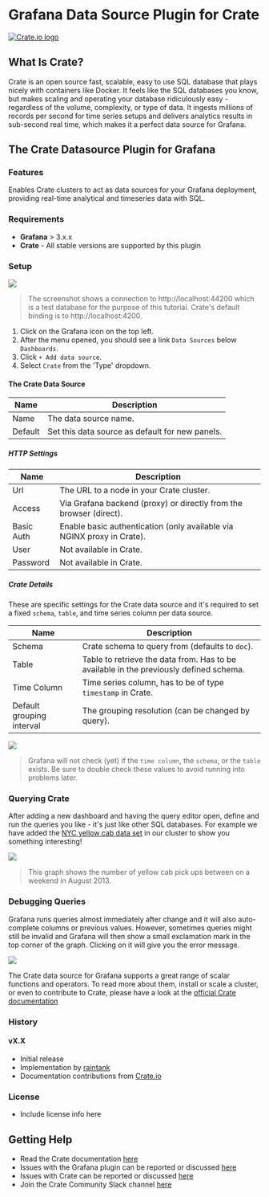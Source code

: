 # Grafana Data Source Plugin for Crate


[![Crate.io logo](https://raw.githubusercontent.com/raintank/crate-datasource/master/crate-logo.png)](https://crate.io)

## What Is Crate?
Crate is an open source fast, scalable, easy to use SQL database that plays nicely with containers like Docker. It feels like the SQL databases you know, but makes scaling and operating your database ridiculously easy - regardless of the volume, complexity, or type of data. It ingests millions of records per second for time series setups and delivers analytics results in sub-second real time, which makes it a perfect data source for Grafana.

## The Crate Datasource Plugin for Grafana

### Features
Enables Crate clusters to act as data sources for your Grafana deployment, providing real-time analytical and timeseries data with SQL.

### Requirements
- **Grafana** > 3.x.x
- **Crate** - All stable versions are supported by this plugin


### Setup
![](https://raw.githubusercontent.com/raintank/crate-datasource/master/src/img/crate-datasource-add-src.png)

  > The screenshot shows a connection to http://localhost:44200 which is a test database for the purpose of this tutorial. Crate's default binding is to http://localhost:4200.

1. Click on the Grafana icon on the top left.
2. After the menu opened, you should see a link `Data Sources` below `Dashboards`.
3. Click `+ Add data source`.
4. Select `Crate` from the 'Type' dropdown.


#### The Crate Data Source

Name | Description
------------ | -------------
Name | The data source name.
Default | Set this data source as default for new panels.

##### HTTP Settings

Name | Description
------------ | -------------
Url | The URL to a node in your Crate cluster.
Access | Via Grafana backend (proxy) or directly from the browser (direct).
Basic Auth | Enable basic authentication (only available via NGINX proxy in Crate).
User | Not available in Crate.
Password |  Not available in Crate.

##### Crate Details

These are specific settings for the Crate data source and it's required to set a fixed `schema`,  `table`, and time series column per data source.

Name | Description
------------ | -------------
Schema | Crate schema to query from (defaults to `doc`).
Table | Table to retrieve the data from. Has to be available in the previously defined schema.
Time Column | Time series column, has to be of type `timestamp` in Crate.
Default grouping interval | The grouping resolution (can be changed by query).


![](https://raw.githubusercontent.com/raintank/crate-datasource/master/src/img/crate-datasource-nonvalidation.png)

> Grafana will not check (yet) if the `time column`, the `schema`, or the `table` exists. Be sure to double check these values to avoid running into problems later.

### Querying Crate

After adding a new dashboard and having the query editor open, define and run the queries you like - it's just like other SQL databases. For example we have added the [NYC yellow cab data set](http://www.nyc.gov/html/tlc/html/about/trip_record_data.shtml) in our cluster to show you something interesting!


![](https://raw.githubusercontent.com/raintank/crate-datasource/master/src/img/crate-datasource-graph.png)

> This graph shows the number of yellow cab pick ups between on a weekend in August 2013.

### Debugging Queries

Grafana runs queries almost immediately after change and it will also auto-complete columns or previous values. However, sometimes queries might still be invalid and Grafana will then show a small exclamation mark in the top corner of the graph. Clicking on it will give you the error message.


![](https://raw.githubusercontent.com/raintank/crate-datasource/master/src/img/crate-datasource-error.png)

The Crate data source for Grafana supports a great range of scalar functions and operators. To read more about them, install or scale a cluster, or even to contribute to Crate, please have a look at the [official Crate documentation](https://crate.io/docs)



### History
#### vX.X
- Initial release
- Implementation by [raintank](http://raintank.io)
- Documentation contributions from [Crate.io](https://crate.io)

### License
- Include license info here

## Getting Help

- Read the Crate documentation [here](https://crate.io/docs)
- Issues with the Grafana plugin can be reported or discussed [here](https://github.com/raintank/crate-datasource/issues)
- Issues with Crate can be reported or discussed [here](https://github.com/crate/crate/issues)
- Join the Crate Community Slack channel [here](https://crate.io/docs/support/slackin/)
